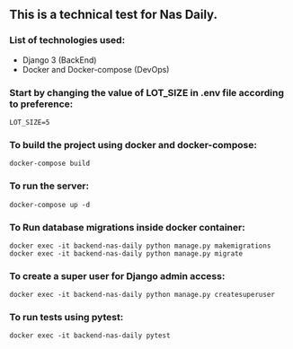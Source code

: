 ## This is a technical test for Nas Daily.

### List of technologies used:

- Django 3 (BackEnd)
- Docker and Docker-compose (DevOps)

### Start by changing the value of LOT_SIZE in .env file according to preference:

```
LOT_SIZE=5
```

### To build the project using docker and docker-compose:

```
docker-compose build
```

### To run the server:

```
docker-compose up -d
```

### To Run database migrations inside docker container:

```
docker exec -it backend-nas-daily python manage.py makemigrations
docker exec -it backend-nas-daily python manage.py migrate
```

### To create a  super user for Django admin access:

```
docker exec -it backend-nas-daily python manage.py createsuperuser
```

### To run tests using pytest:

```
docker exec -it backend-nas-daily pytest
```
